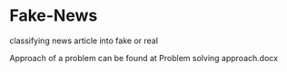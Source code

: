 # Fake-News
classifying news article into fake or real

Approach of a problem can be found at Problem solving approach.docx
